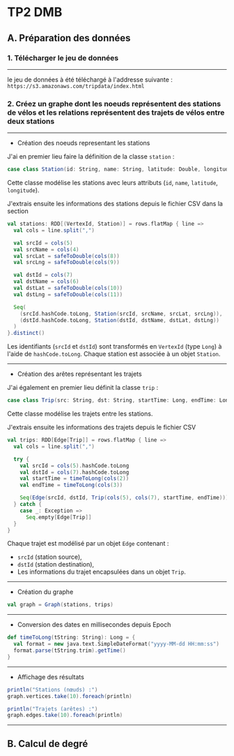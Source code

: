 # TP2 DMB

## A. Préparation des données

### 1. Télécharger le jeu de données 
____

le jeu de données à été téléchargé à l'addresse suivante : `https://s3.amazonaws.com/tripdata/index.html`

### 2. Créez un graphe dont les noeuds représentent des stations de vélos et les relations représentent des trajets de vélos entre deux stations 

____
* Création des noeuds representant les stations

J'ai en premier lieu faire la définition de la classe `station` : 

```scala
case class Station(id: String, name: String, latitude: Double, longitude: Double)
```

Cette classe modélise les stations avec leurs attributs (`id`, `name`, ``latitude``, ``longitude``).

J'extrais ensuite les informations des stations depuis le fichier CSV dans la section 

```scala
val stations: RDD[(VertexId, Station)] = rows.flatMap { line =>
  val cols = line.split(",")

  val srcId = cols(5)
  val srcName = cols(4)
  val srcLat = safeToDouble(cols(8))
  val srcLng = safeToDouble(cols(9))

  val dstId = cols(7)
  val dstName = cols(6)
  val dstLat = safeToDouble(cols(10))
  val dstLng = safeToDouble(cols(11))

  Seq(
    (srcId.hashCode.toLong, Station(srcId, srcName, srcLat, srcLng)),
    (dstId.hashCode.toLong, Station(dstId, dstName, dstLat, dstLng))
  )
}.distinct()
```

Les identifiants (``srcId`` et ``dstId``) sont transformés en ``VertexId`` (type ``Long``) à l'aide de ``hashCode.toLong``.
Chaque station est associée à un objet ``Station``.
____
* Création des arêtes représentant les trajets

J'ai également en premier lieu définit la classe `trip` :

```scala
case class Trip(src: String, dst: String, startTime: Long, endTime: Long)
```

Cette classe modélise les trajets entre les stations.

J'extrais ensuite les informations des trajets depuis le fichier CSV

```scala
val trips: RDD[Edge[Trip]] = rows.flatMap { line =>
  val cols = line.split(",")

  try {
    val srcId = cols(5).hashCode.toLong
    val dstId = cols(7).hashCode.toLong
    val startTime = timeToLong(cols(2))
    val endTime = timeToLong(cols(3))

    Seq(Edge(srcId, dstId, Trip(cols(5), cols(7), startTime, endTime)))
  } catch {
    case _: Exception =>
      Seq.empty[Edge[Trip]]
  }
}
```
Chaque trajet est modélisé par un objet ``Edge`` contenant :
* ``srcId`` (station source),
* ``dstId`` (station destination),
* Les informations du trajet encapsulées dans un objet ``Trip``.


____
*  Création du graphe
```scala
val graph = Graph(stations, trips)
```
____
* Conversion des dates en millisecondes depuis Epoch
```scala
def timeToLong(tString: String): Long = {
  val format = new java.text.SimpleDateFormat("yyyy-MM-dd HH:mm:ss")
  format.parse(tString.trim).getTime()
}
```
____
* Affichage des résultats
````scala
println("Stations (nœuds) :")
graph.vertices.take(10).foreach(println)

println("Trajets (arêtes) :")
graph.edges.take(10).foreach(println)
````
____

## B. Calcul de degré

